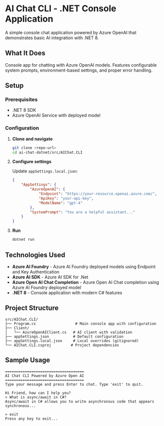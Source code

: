 # AI Chat CLI - .NET Console Application

A simple console chat application powered by Azure OpenAI that demonstrates basic AI integration with .NET 8.

## What It Does

Console app for chatting with Azure OpenAI models. Features configurable system prompts, environment-based settings, and proper error handling.

## Setup

### Prerequisites
- .NET 8 SDK
- Azure OpenAI Service with deployed model

### Configuration

1. **Clone and navigate**
   ```bash
   git clone <repo-url>
   cd ai-chat-dotnet/src/AIChat.CLI
   ```

2. **Configure settings**

   Update `appSettings.local.json`:
   ```json
   {
       "AppSettings": {
           "AzureOpenAI": {
               "Endpoint": "https://your-resource.openai.azure.com/",
               "ApiKey": "your-api-key",
               "ModelName": "gpt-4"
           },
           "SystemPrompt": "You are a helpful assistant..."
       }
   }
   ```

3. **Run**
   ```bash
   dotnet run
   ```

## Technologies Used

- **Azure AI Foundry** - Azure AI Foundry deployed models using Endpoint and Key Authentication
- **Azure AI SDK** - Azure AI SDK for .Net
- **Azure Open AI Chat Completion** - Azure Open AI Chat completion using Azure AI Foundry deployed model
- **.NET 8** - Console application with modern C# features

## Project Structure

```
src/AIChat.CLI/
├── Program.cs                  # Main console app with configuration
├── Client/
│   └── AzureOpenAIClient.cs   # AI client with validation
├── appSettings.json           # Default configuration
├── appSettings.local.json     # Local overrides (gitignored)
└── AIChat.CLI.csproj         # Project dependencies
```

## Sample Usage

```
====================================
AI Chat CLI Powered by Azure Open AI
====================================
Type your message and press Enter to chat. Type 'exit' to quit.

Hi Friend, how can I help you?
> What is async/await in C#?
Async/await in C# allows you to write asynchronous code that appears synchronous...

> exit
Press any key to exit...
```